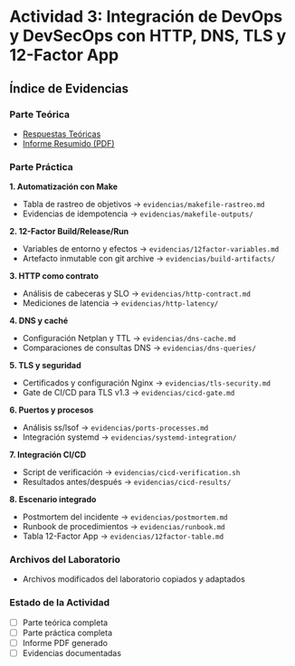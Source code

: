# Actividad 3: Integración de DevOps y DevSecOps con HTTP, DNS, TLS y 12-Factor App

## Índice de Evidencias

### Parte Teórica
- [Respuestas Teóricas](respuestas.md)
- [Informe Resumido (PDF)](informe-actividad3.pdf)

### Parte Práctica

**1. Automatización con Make**
- Tabla de rastreo de objetivos → `evidencias/makefile-rastreo.md`
- Evidencias de idempotencia → `evidencias/makefile-outputs/`

**2. 12-Factor Build/Release/Run**
- Variables de entorno y efectos → `evidencias/12factor-variables.md`
- Artefacto inmutable con git archive → `evidencias/build-artifacts/`

**3. HTTP como contrato**
- Análisis de cabeceras y SLO → `evidencias/http-contract.md`
- Mediciones de latencia → `evidencias/http-latency/`

**4. DNS y caché**
- Configuración Netplan y TTL → `evidencias/dns-cache.md`
- Comparaciones de consultas DNS → `evidencias/dns-queries/`

**5. TLS y seguridad**
- Certificados y configuración Nginx → `evidencias/tls-security.md`
- Gate de CI/CD para TLS v1.3 → `evidencias/cicd-gate.md`

**6. Puertos y procesos**
- Análisis ss/lsof → `evidencias/ports-processes.md`
- Integración systemd → `evidencias/systemd-integration/`

**7. Integración CI/CD**
- Script de verificación → `evidencias/cicd-verification.sh`
- Resultados antes/después → `evidencias/cicd-results/`

**8. Escenario integrado**
- Postmortem del incidente → `evidencias/postmortem.md`
- Runbook de procedimientos → `evidencias/runbook.md`
- Tabla 12-Factor App → `evidencias/12factor-table.md`

### Archivos del Laboratorio
- Archivos modificados del laboratorio copiados y adaptados

### Estado de la Actividad
- [ ] Parte teórica completa
- [ ] Parte práctica completa  
- [ ] Informe PDF generado
- [ ] Evidencias documentadas